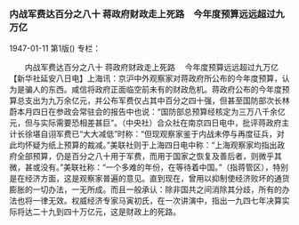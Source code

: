 ### 内战军费达百分之八十  蒋政府财政走上死路　今年度预算远远超过九万亿

1947-01-11
第1版()
专栏：

　　内战军费达百分之八十
    蒋政府财政走上死路
  　今年度预算远远超过九万亿
    【新华社延安八日电】上海讯：京沪中外观察家对蒋政府所公布的今年度预算，认为是骗人的东西。咸信将政府正面临空前未有的财政危机。蒋政府公布的今年度预算总支出为九万余亿元，并公布军费仅占其中百分之四十强，但甚至国防部次长林蔚本月四日在参政会常驻会的报告中也说：“国防部总预算经核定为三万八千余亿元，但与实际需要恐相差甚巨”。（中央社）合众社在南京四日电中，批评蒋政府主计长徐堪自诩军费已“大大减低”时称：“但现观察家鉴于内战未停与再度征兵，对此均怀疑为纸上预算的裁减。”美联社则于上海四日电中称：“上海观察家均指出政府全部预算，仍是百分之八十用于军费，而用于国家之恢复及善后者，则微乎其微，甚或没有。”美联社称：“一个多难的年份，在等待着中国。”（指蒋管区），特别是在经济方面，这是观察家普遍的意见。直到现在，曾用以抑制使经济败坏的通货膨胀的一切办法，一无所成。而且一般承认：除非国共之间消除其分歧，所有的办法也将一律无效。权威经济专家马寅初氏，在一次讲演中，指出一九四七年决算实际将达二十九到四十万亿元，这是财政上的死路。
